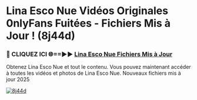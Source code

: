 # Lina Esco Nue Vidéos Originales 0nlyFans Fuitées - Fichiers Mis à Jour ! (8j44d)

<h3>🔴 CLIQUEZ ICI 🌐==►► <a href="https://tinyurl.com/2pmr4ezf" rel="nofollow">Lina Esco Nue Fichiers Mis à Jour</a></h3>

Obtenez Lina Esco Nue et tout le contenu. Vous pouvez maintenant accéder à toutes les vidéos et photos de Lina Esco Nue. Nouveaux fichiers mis à jour 2025

[![8j44d](https://i.imgur.com/6SNvagu.gif)](https://tinyurl.com/2pmr4ezf)
